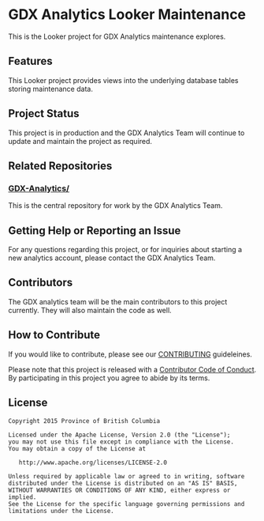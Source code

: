 # GDX Analytics Looker Maintenance
This is the Looker project for GDX Analytics maintenance explores.

## Features

This Looker project provides views into the underlying database tables storing maintenance data.

## Project Status

This project is in production and the GDX Analytics Team will continue to update and maintain the project as required.

## Related Repositories

### [GDX-Analytics/](https://github.com/bcgov/GDX-Analytics)
 
This is the central repository for work by the GDX Analytics Team. 

## Getting Help or Reporting an Issue

For any questions regarding this project, or for inquiries about starting a new analytics account, please contact the GDX Analytics Team.

## Contributors

The GDX analytics team will be the main contributors to this project currently. They will also maintain the code as well.

## How to Contribute

If you would like to contribute, please see our [CONTRIBUTING](CONTRIBUTING.md) guideleines.

Please note that this project is released with a [Contributor Code of Conduct](CODE_OF_CONDUCT.md). By participating in this project you agree to abide by its terms.

## License

```
Copyright 2015 Province of British Columbia

Licensed under the Apache License, Version 2.0 (the "License");
you may not use this file except in compliance with the License.
You may obtain a copy of the License at

   http://www.apache.org/licenses/LICENSE-2.0

Unless required by applicable law or agreed to in writing, software
distributed under the License is distributed on an "AS IS" BASIS,
WITHOUT WARRANTIES OR CONDITIONS OF ANY KIND, either express or implied.
See the License for the specific language governing permissions and limitations under the License.
```
